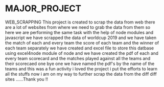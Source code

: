 # MAJOR_PROJECT
WEB_SCRAPPING
This project is created to scrap the data from web there are a lot of websites from where we need to grab the data from them so here
we are performing the same task with the help of node modules and javascript we have scrapped the data of worldcup 2019 and we have taken the match of each and every team 
the score of each team and the winner of each team separately we have created and excel file to store this datbase using excel4node module of node and we have created the pdf of 
each and every team scorecard and the matches played against all the teams and their scorecaed one bye one we have named the pdf's by the name of the teams and this was a fun
activity i loved the project i put the efforts to learn all the stuffs now i am on my way to further scrap the data from the diff diff sites ......Thank you !!

